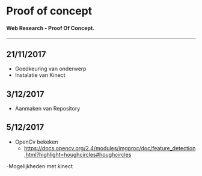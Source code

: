 # Proof of concept

#### Web Research - Proof Of Concept.

---

## 21/11/2017
- Goedkeuring van onderwerp
- Instalatie van Kinect

## 3/12/2017
- Aanmaken van Repository

## 5/12/2017
- OpenCv bekeken
  - https://docs.opencv.org/2.4/modules/imgproc/doc/feature_detection.html?highlight=houghcircles#houghcircles
  
-Mogelijkheden met kinect 
